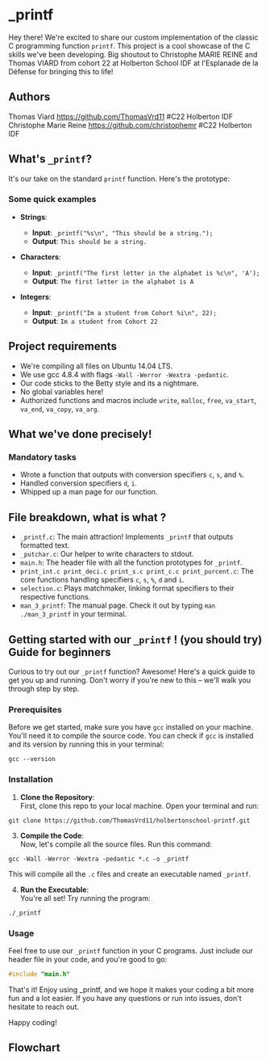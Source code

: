 # _printf

Hey there! We're excited to share our custom implementation of the classic C programming function `printf`. This project is a cool showcase of the C skills we've been developing. Big shoutout to Christophe MARIE REINE and Thomas VIARD from cohort 22 at Holberton School IDF at l'Esplanade de la Défense for bringing this to life!

## Authors 
Thomas Viard https://github.com/ThomasVrd11 #C22 Holberton IDF  
Christophe Marie Reine https://github.com/christophemr #C22 Holberton IDF

## What's `_printf`?
It's our take on the standard `printf` function. Here's the prototype:

### Some quick examples

- **Strings**:
  - **Input**: `_printf("%s\n", "This should be a string.");`
  - **Output**: `This should be a string.`

- **Characters**:
  - **Input**: `_printf("The first letter in the alphabet is %c\n", 'A');`
  - **Output**: `The first letter in the alphabet is A`

- **Integers**:
  - **Input**: `_printf("Im a student from Cohort %i\n", 22);`
  - **Output**: `Im a student from Cohort 22`

## Project requirements
- We're compiling all files on Ubuntu 14.04 LTS.
- We use gcc 4.8.4 with flags `-Wall -Werror -Wextra -pedantic`.
- Our code sticks to the Betty style and its a nightmare.
- No global variables here!
- Authorized functions and macros include `write`, `malloc`, `free`, `va_start`, `va_end`, `va_copy`, `va_arg`.

## What we've done precisely!
### Mandatory tasks
- Wrote a function that outputs with conversion specifiers `c`, `s`, and `%`.
- Handled conversion specifiers `d`, `i`.
- Whipped up a man page for our function.



## File breakdown, what is what ?
- `_printf.c`: The main attraction! Implements `_printf` that outputs formatted text.
- `_putchar.c`: Our helper to write characters to stdout.
- `main.h`: The header file with all the function prototypes for `_printf`.
- `print_int.c print_deci.c print_s.c print_c.c print_purcent.c`: The core functions handling specifiers `c`, `s`, `%`, `d` and `i`.
- `selection.c`: Plays matchmaker, linking format specifiers to their respective functions.
- `man_3_printf`: The manual page. Check it out by typing `man ./man_3_printf` in your terminal.

## Getting started with our `_printf` ! (you should try) Guide for beginners

Curious to try out our `_printf` function? Awesome! Here's a quick guide to get you up and running. Don't worry if you're new to this – we'll walk you through step by step.

### Prerequisites

Before we get started, make sure you have `gcc` installed on your machine. You'll need it to compile the source code. You can check if `gcc` is installed and its version by running this in your terminal:
````
gcc --version
````

### Installation

1. **Clone the Repository**:  
   First, clone this repo to your local machine. Open your terminal and run:
````
git clone https://github.com/ThomasVrd11/holbertonschool-printf.git
````

3. **Compile the Code**:  
Now, let's compile all the source files. Run this command:
`````
gcc -Wall -Werror -Wextra -pedantic *.c -o _printf
`````
This will compile all the `.c` files and create an executable named `_printf`.

4. **Run the Executable**:  
You're all set! Try running the program:
`````
./_printf
`````

### Usage

Feel free to use our `_printf` function in your C programs. Just include our header file in your code, and you're good to go:
`````c
#include "main.h"
`````
That's it! Enjoy using _printf, and we hope it makes your coding a bit more fun and a lot easier. If you have any questions or run into issues, don't hesitate to reach out.

Happy coding!
## Flowchart
